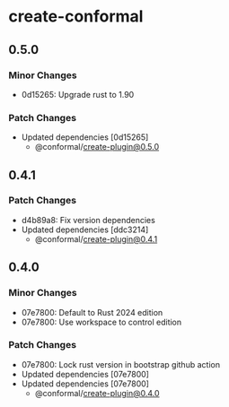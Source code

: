 # create-conformal

## 0.5.0

### Minor Changes

- 0d15265: Upgrade rust to 1.90

### Patch Changes

- Updated dependencies [0d15265]
  - @conformal/create-plugin@0.5.0

## 0.4.1

### Patch Changes

- d4b89a8: Fix version dependencies
- Updated dependencies [ddc3214]
  - @conformal/create-plugin@0.4.1

## 0.4.0

### Minor Changes

- 07e7800: Default to Rust 2024 edition
- 07e7800: Use workspace to control edition

### Patch Changes

- 07e7800: Lock rust version in bootstrap github action
- Updated dependencies [07e7800]
- Updated dependencies [07e7800]
  - @conformal/create-plugin@0.4.0
